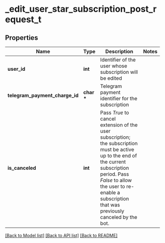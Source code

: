 # _edit_user_star_subscription_post_request_t

## Properties
Name | Type | Description | Notes
------------ | ------------- | ------------- | -------------
**user_id** | **int** | Identifier of the user whose subscription will be edited | 
**telegram_payment_charge_id** | **char \*** | Telegram payment identifier for the subscription | 
**is_canceled** | **int** | Pass *True* to cancel extension of the user subscription; the subscription must be active up to the end of the current subscription period. Pass *False* to allow the user to re-enable a subscription that was previously canceled by the bot. | 

[[Back to Model list]](../README.md#documentation-for-models) [[Back to API list]](../README.md#documentation-for-api-endpoints) [[Back to README]](../README.md)


